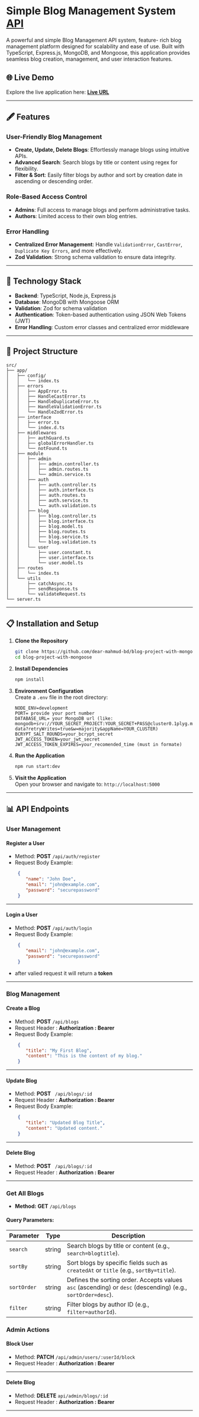 # Simple Blog Management System [API](https://blog-management-server-05.vercel.app/)

A powerful and simple Blog Management API system, feature-
rich blog management platform designed for scalability and ease of use. Built with TypeScript, Express.js, MongoDB, and Mongoose, this application provides seamless blog creation, management, and user interaction features.

## 🌐 Live Demo
Explore the live application here: **[Live URL](https://blog-management-server-05.vercel.app/)**

---

## 🖋 Features

### User-Friendly Blog Management
- **Create, Update, Delete Blogs**: Effortlessly manage blogs using intuitive APIs.  
- **Advanced Search**: Search blogs by title or content using regex for flexibility.  
- **Filter & Sort**: Easily filter blogs by author and sort by creation date in ascending or descending order.  

### Role-Based Access Control
- **Admins**: Full access to manage blogs and perform administrative tasks.  
- **Authors**: Limited access to their own blog entries.  

### Error Handling
- **Centralized Error Management**: Handle `ValidationError`, `CastError`, `Duplicate Key Errors`, and more effectively.  
- **Zod Validation**: Strong schema validation to ensure data integrity.  

---

## 🚀 Technology Stack

- **Backend**: TypeScript, Node.js, Express.js  
- **Database**: MongoDB with Mongoose ORM  
- **Validation**: Zod for schema validation  
- **Authentication**: Token-based authentication using JSON Web Tokens (JWT)  
- **Error Handling**: Custom error classes and centralized error middleware  

---

## 📂 Project Structure

```plaintext
src/  
├── app/ 
│   ├── config/
│   │   └── index.ts
│   ├── errors
│   │   ├── AppError.ts
│   │   ├── HandleCastError.ts
│   │   ├── HandleDuplicateError.ts
│   │   ├── HandleValidationError.ts
│   │   └── HandleZodError.ts
│   ├── interface
│   │   ├── error.ts
│   │   └── index.d.ts
│   ├── middlewares
│   │   ├── authGuard.ts
│   │   ├── globalErrorHandler.ts
│   │   └── notFound.ts
│   ├── module
│   │   ├── admin
│   │   │   ├── admin.controller.ts
│   │   │   ├── admin.routes.ts
│   │   │   └── admin.service.ts
│   │   ├── auth
│   │   │   ├── auth.controller.ts
│   │   │   ├── auth.interface.ts
│   │   │   ├── auth.routes.ts
│   │   │   ├── auth.service.ts
│   │   │   └── auth.validation.ts
│   │   ├── blog
│   │   │   ├── blog.controller.ts
│   │   │   ├── blog.interface.ts
│   │   │   ├── blog.model.ts
│   │   │   ├── blog.routes.ts
│   │   │   ├── blog.service.ts
│   │   │   └── blog.validation.ts
│   │   └── user
│   │       ├── user.constant.ts
│   │       ├── user.interface.ts
│   │       └── user.model.ts
│   ├── routes
│   │   └── index.ts 
│   └── utils
│       ├── catchAsync.ts
│       ├── sendResponse.ts
│       └── validateRequest.ts
└── server.ts 

```

---

## 📋 Installation and Setup

1. **Clone the Repository**  
   ```bash
   git clone https://github.com/dear-mahmud-bd/blog-project-with-mongoose.git  
   cd blog-project-with-mongoose  
   ```  

2. **Install Dependencies**  
   ```bash
   npm install  
   ```  

3. **Environment Configuration**  
   Create a `.env` file in the root directory:  
   ```plaintext
   NODE_ENV=development  
   PORT= provide your port number  
   DATABASE_URL= your MongoDB url (like: mongodb+srv://YOUR_SECRET_PROJECT:YOUR_SECRET+PASS@cluster0.1plyg.mongodb.net/blogs-data?retryWrites=true&w=majority&appName=YOUR_CLUSTER)
   BCRYPT_SALT_ROUNDS=your_bcrypt_secret  
   JWT_ACCESS_TOKEN=your_jwt_secret
   JWT_ACCESS_TOKEN_EXPIRES=your_recomended_time (must in formate)
   ```  

4. **Run the Application**  
   ```bash
   npm run start:dev
   ```  

5. **Visit the Application**  
   Open your browser and navigate to: `http://localhost:5000`  

---


## 📊 API Endpoints

### **User Management**  
#### Register a User  
- Method: **POST** `/api/auth/register`  
- Request Body Example:  
  ```json  
   {  
      "name": "John Doe",  
      "email": "john@example.com",  
      "password": "securepassword"  
   }    
---
#### Login a User  
- Method: **POST** `/api/auth/login`  
- Request Body Example:  
  ```json  
   {  
      "email": "john@example.com",  
      "password": "securepassword"  
   }    
- after valied request it will return a **token**  
---

### **Blog Management**  
#### Create a Blog  
- Method: **POST** `/api/blogs`  
- Request Header : **Authorization : Bearer <token>**
- Request Body Example:  
  ```json  
   {
      "title": "My First Blog",
      "content": "This is the content of my blog."
   }    
---
#### Update Blog  
- Method: **POST** ` /api/blogs/:id`
- Request Header : **Authorization : Bearer <token>**  
- Request Body Example:  
  ```json  
   {
      "title": "Updated Blog Title",
      "content": "Updated content."
   }   
---
#### Delete Blog  
- Method: **POST** ` /api/blogs/:id`
- Request Header : **Authorization : Bearer <token>**    
---
### Get All Blogs
- **Method:** **GET** `/api/blogs`
#### Query Parameters:
| Parameter   | Type   | Description |
|------------|--------|-------------|
| `search`   | string | Search blogs by title or content (e.g., `search=blogtitle`). |
| `sortBy`   | string | Sort blogs by specific fields such as `createdAt` or `title` (e.g., `sortBy=title`). |
| `sortOrder` | string | Defines the sorting order. Accepts values `asc` (ascending) or `desc` (descending) (e.g., `sortOrder=desc`). |
| `filter`   | string | Filter blogs by author ID (e.g., `filter=authorId`). |

### **Admin Actions**  
#### Block User  
- Method: **PATCH** `/api/admin/users/:userId/block`  
- Request Header : **Authorization : Bearer <token>**   
---
#### Delete Blog  
- Method: **DELETE** `api/admin/blogs/:id`  
- Request Header : **Authorization : Bearer <token>**   
---
